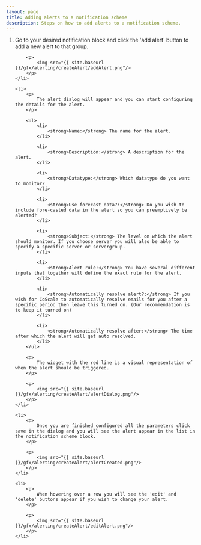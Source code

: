 ```yaml
---
layout: page
title: Adding alerts to a notification scheme
description: Steps on how to add alerts to a notification scheme.
---
```

<ol>
    <li>
        <p>
            Go to your desired notification block and click the 'add alert' button to add a new alert to that group.
        </p>

        <p>
            <img src="{{ site.baseurl }}/gfx/alerting/createAlert/addAlert.png"/>
        </p>
    </li>

    <li>
        <p>
            The alert dialog will appear and you can start configuring the details for the alert.
        </p>

        <ul>
            <li>
                <strong>Name:</strong> The name for the alert.
            </li>

            <li>
                <strong>Description:</strong> A description for the alert.
            </li>

            <li>
                <strong>Datatype:</strong> Which datatype do you want to monitor?
            </li>

            <li>
                <strong>Use forecast data?:</strong> Do you wish to include fore-casted data in the alert so you can preemptively be alerted?
            </li>

            <li>
                <strong>Subject:</strong> The level on which the alert should monitor. If you choose server you will also be able to specify a specific server or servergroup.
            </li>

            <li>
                <strong>Alert rule:</strong> You have several different inputs that together will define the exact rule for the alert.
            </li>

            <li>
                <strong>Automatically resolve alert?:</strong> If you wish for CoScale to automatically resolve emails for you after a specific period then leave this turned on. (Our recommendation is to keep it turned on)
            </li>

            <li>
                <strong>Automatically resolve after:</strong> The time after which the alert will get auto resolved.
            </li>
        </ul>

        <p>
            The widget with the red line is a visual representation of when the alert should be triggered. 
        </p>

        <p>
            <img src="{{ site.baseurl }}/gfx/alerting/createAlert/alertDialog.png"/>
        </p>
    </li>

    <li>
        <p>
            Once you are finished configured all the parameters click save in the dialog and you will see the alert appear in the list in the notification scheme block.
        </p>

        <p>
            <img src="{{ site.baseurl }}/gfx/alerting/createAlert/alertCreated.png"/>
        </p>
    </li>

    <li>
        <p>
            When hovering over a row you will see the 'edit' and 'delete' buttons appear if you wish to change your alert.
        </p>

        <p>
            <img src="{{ site.baseurl }}/gfx/alerting/createAlert/editAlert.png"/>
        </p>
    </li>

</ol>
